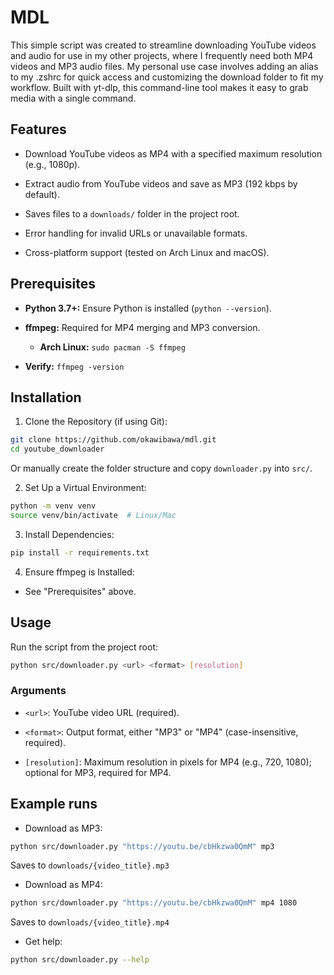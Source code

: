 # MDL

This simple script was created to streamline downloading YouTube videos and audio for use in my other projects, where I frequently need both MP4 videos and MP3 audio files. My personal use case involves adding an alias to my .zshrc for quick access and customizing the download folder to fit my workflow. Built with yt-dlp, this command-line tool makes it easy to grab media with a single command.

## Features

- Download YouTube videos as MP4 with a specified maximum resolution (e.g., 1080p).

- Extract audio from YouTube videos and save as MP3 (192 kbps by default).

- Saves files to a `downloads/` folder in the project root.

- Error handling for invalid URLs or unavailable formats.

- Cross-platform support (tested on Arch Linux and macOS).

## Prerequisites

- **Python 3.7+:** Ensure Python is installed (`python --version`).

- **ffmpeg:** Required for MP4 merging and MP3 conversion.

    - **Arch Linux:** `sudo pacman -S ffmpeg`

- **Verify:** `ffmpeg -version`

## Installation

1. Clone the Repository (if using Git):

```bash
git clone https://github.com/okawibawa/mdl.git
cd youtube_downloader
```

Or manually create the folder structure and copy `downloader.py` into `src/`.

2. Set Up a Virtual Environment:

```bash
python -m venv venv
source venv/bin/activate  # Linux/Mac
```

3. Install Dependencies:

```bash
pip install -r requirements.txt
```

4. Ensure ffmpeg is Installed:

- See "Prerequisites" above.

## Usage

Run the script from the project root:

```bash
python src/downloader.py <url> <format> [resolution]
```

### Arguments

- `<url>`: YouTube video URL (required).

- `<format>`: Output format, either "MP3" or "MP4" (case-insensitive, required).

- `[resolution]`: Maximum resolution in pixels for MP4 (e.g., 720, 1080); optional for MP3, required for MP4.

## Example runs

- Download as MP3:

```bash
python src/downloader.py "https://youtu.be/cbHkzwa0QmM" mp3
```

Saves to `downloads/{video_title}.mp3`

- Download as MP4:

```bash
python src/downloader.py "https://youtu.be/cbHkzwa0QmM" mp4 1080
```

Saves to `downloads/{video_title}.mp4`

- Get help:

```bash
python src/downloader.py --help
```
